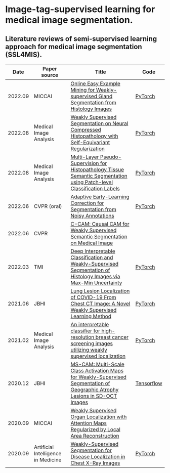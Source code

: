 # Image-tag-supervised learning for medical image segmentation.

## Literature reviews of semi-supervised learning approach for medical image segmentation (**SSL4MIS**).

| Date    | Paper source                        | Title                                                        | Code                                                         |
| ------- | ----------------------------------- | ------------------------------------------------------------ | ------------------------------------------------------------ |
| 2022.09 | MICCAI                              | [Online Easy Example Mining for Weakly-supervised Gland Segmentation from Histology Images]((https://arxiv.org/abs/2206.06665)) | [PyTorch](https://github.com/xmed-lab/OEEM)                  |
| 2022.08 | Medical Image Analysis              | [Weakly Supervised Segmentation on Neural Compressed Histopathology with Self-Equivariant Regularization](https://www.sciencedirect.com/science/article/abs/pii/S1361841522001293) | [PyTorch](https://github.com/PhilipChicco/wsshisto)          |
| 2022.08 | Medical Image Analysis              | [Multi-Layer Pseudo-Supervision for Histopathology Tissue Semantic Segmentation using Patch-level Classification Labels](https://www.sciencedirect.com/science/article/pii/S1361841522001347) | [PyTorch](https://github.com/ChuHan89/WSSS-Tissue)           |
| 2022.06 | CVPR (oral)                         | [Adaptive Early-Learning Correction for Segmentation from Noisy Annotations](https://openaccess.thecvf.com/content/CVPR2022/papers/Liu_Adaptive_Early-Learning_Correction_for_Segmentation_From_Noisy_Annotations_CVPR_2022_paper.pdf) | [PyTorch](https://github.com/Kangningthu/ADELE)              |
| 2022.06 | CVPR                                | [C-CAM: Causal CAM for Weakly Supervised Semantic Segmentation on Medical Image](https://openaccess.thecvf.com/content/CVPR2022/papers/Chen_C-CAM_Causal_CAM_for_Weakly_Supervised_Semantic_Segmentation_on_Medical_CVPR_2022_paper.pdf) |                                                              |
| 2022.03 | TMI                                 | [Deep Interpretable Classification and Weakly-Supervised Segmentation of Histology Images via Max-Min Uncertainty](https://ieeexplore.ieee.org/abstract/document/9591653) | [PyTorch](https://github.com/sbelharbi/deep-wsl-histo-min-max-uncertainty) |
| 2021.06 | JBHI                                | [Lung Lesion Localization of COVID-19 From Chest CT Image: A Novel Weakly Supervised Learning Method](https://ieeexplore.ieee.org/document/9382077) | [PyTorch](https://github.com/guaguabujianle/COVID-19-GAN)    |
| 2021.02 | Medical Image Analysis              | [An interpretable classifier for high-resolution breast cancer screening images utilizing weakly supervised localization](https://www.sciencedirect.com/science/article/pii/S1361841520302723) | [PyTorch](https://github.com/nyukat/GMIC)                    |
| 2020.12 | JBHI                                | [MS-CAM: Multi-Scale Class Activation Maps for Weakly-Supervised Segmentation of Geographic Atrophy Lesions in SD-OCT Images](https://ieeexplore.ieee.org/abstract/document/9121691) | [Tensorflow](https://github.com/jizexuan/Multi-Scale-Class-Activation-Map-Tensorflow) |
| 2020.09 | MICCAI                              | [Weakly Supervised Organ Localization with Attention Maps Regularized by Local Area Reconstruction](https://link.springer.com/chapter/10.1007/978-3-030-59710-8_24) |                                                              |
| 2020.09 | Artificial Intelligence in Medicine | [Weakly-Supervised Segmentation for Disease Localization in Chest X-Ray Images](https://link.springer.com/chapter/10.1007/978-3-030-59137-3_23) | [PyTorch](https://github.com/ucuapps/WSMIS)                  |

